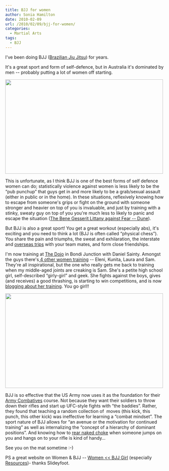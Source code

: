 ```yaml
---
title: BJJ for women
author: Sonia Hamilton
date: 2010-02-09
url: /2010/02/09/bjj-for-women/
categories:
  - Martial Arts
tags:
  - BJJ
---
```

I've been doing BJJ ([Brazilian Jiu Jitsu][1]) for years.

<!--more-->

It's a great sport and form of self-defence, but in Australia it's dominated by men -- probably putting a lot of women off starting.

<img class="alignright" title="Gaz and Sam" src="http://bondidojo.squarespace.com/storage/sam_gaz.jpg?__SQUARESPACE_CACHEVERSION=1264462596474" alt="" width="500" height="299" />

This is unfortunate, as I think BJJ is one of the best forms of self defence women can do; statistically violence against women is less likely to be the &#8220;pub punchup&#8221; that guys get in and more likely to be a grab/sexual assault (either in public or in the home). In these situations, reflexively knowing how to escape from someone's grips or fight on the ground with someone stronger and heavier on top of you is invaluable, and just by training with a stinky, sweaty guy on top of you you're much less to likely to panic and escape the situation ([The Bene Gesserit Littany against Fear -- Dune][2]).

But BJJ is also a great sport! You get a great workout (especially abs), it's exciting and you need to think a lot (BJJ is often called &#8220;physical chess&#8221;). You share the pain and triumphs, the sweat and exhilaration, the interstate and [overseas trips][3] with your team mates, and form close friendships.

I'm now training at [The Dojo][4] in Bondi Junction with Daniel Sainty. Amongst the guys there's[ 4 other women training][5] -- Eleni, Kunita, Laura and Sam. They're all inspirational, but the one who really gets me back to training when my middle-aged joints are creaking is Sam. She's a petite high school girl, self-described &#8220;girly-girl&#8221; and geek. She fights against the boys, gives (and receives) a good thrashing, is starting to win competitions, and is now [blogging about her training][6]. You go girl!!

<img class="alignright" title="Sam and Medal" src="http://bondidojo.squarespace.com/storage/sam_medal.jpg?__SQUARESPACE_CACHEVERSION=1264462578965" alt="" width="500" height="300" />

BJJ is so effective that the US Army now uses it as the foundation for their [Army Combatives][7] course. Not because they want their soldiers to throw down their rifles and start up UFC-style fights with &#8220;the baddies&#8221;. Rather, they found that teaching a random collection of  moves (this kick, this punch, this other kick) was ineffective for learning a &#8220;combat mindset&#8221;. The sport nature of BJJ allows for &#8220;an avenue or the motivation for continued training&#8221; as well as internalizing the &#8220;concept of a hierarchy of dominant positions&#8221;. And knowing how to [rear naked choke][8] when someone jumps on you and hangs on to your rifle is kind of handy&#8230;

See you on the mat sometime :-)

PS a great website on Women & BJJ -- [Women << BJJ Girl][9] (especially [Resources][10])- thanks Slideyfoot.

 [1]: http://en.wikipedia.org/wiki/Bjj
 [2]: http://www.coker.com.au/russell/books/dune.html
 [3]: http://www.bondidojo.com.au/the-dojo-news/bondi-junction-team-victorious-at-cbjje-asian-cup.html
 [4]: http://www.bondidojo.com.au/
 [5]: http://www.bondidojo.com.au/the-dojo-news/girls-can-train-too.html
 [6]: http://www.bondidojo.com.au/samantha-khavin/
 [7]: http://en.wikipedia.org/wiki/United_States_Army_Combatives_School
 [8]: http://www.youtube.com/watch?v=AfvVGa6OzLw
 [9]: http://bjjgrrl.wordpress.com/women/
 [10]: http://bjjgrrl.wordpress.com/women/women-resources/
